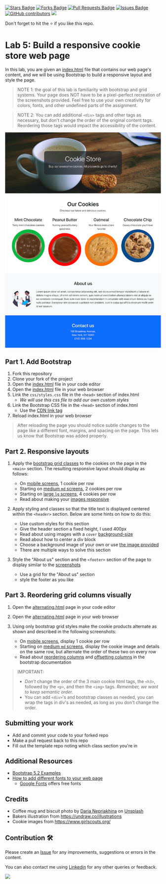 <a href="https://github.com/drshahizan/learn-php/stargazers"><img src="https://img.shields.io/github/stars/drshahizan/learn-php" alt="Stars Badge"/></a>
<a href="https://github.com/drshahizan/learn-php/network/members"><img src="https://img.shields.io/github/forks/drshahizan/learn-php" alt="Forks Badge"/></a>
<a href="https://github.com/drshahizan/learn-php/pulls"><img src="https://img.shields.io/github/issues-pr/drshahizan/learn-php" alt="Pull Requests Badge"/></a>
<a href="https://github.com/drshahizan/learn-php/issues"><img src="https://img.shields.io/github/issues/drshahizan/learn-php" alt="Issues Badge"/></a>
<a href="https://github.com/drshahizan/learn-php/graphs/contributors"><img alt="GitHub contributors" src="https://img.shields.io/github/contributors/drshahizan/learn-php?color=2b9348"></a>
![](https://visitor-badge.glitch.me/badge?page_id=drshahizan/learn-php)

Don't forget to hit the :star: if you like this repo.

# Lab 5: Build a responsive cookie store web page

In this lab, you are given an [index.html](index.html) file that contains our web page's content, and we will be using Bootstrap to build a responsive layout and style the page.

> NOTE 1: the goal of this lab is familiarity with bootstrap and grid systems. Your page does NOT have to be a pixel-perfect recreation of the screenshots provided. Feel free to use your own creativity for colors, fonts, and other undefined parts of the assignment.

> NOTE 2: You can add additional `<div>` tags and other tags as necessary, but don't change the order of the original content tags. Reordering those tags would impact the accessibility of the content.

![Screenshot of the cookie store on a large-screen](screenshots/index-lg-screen.png)

## Part 1. Add Bootstrap

1. Fork this repository
2. Clone your fork of the project
3. Open the [index.html](index.html) file in your code editor
4. Open the [index.html](index.html) file in your web browser
5. Link the `css/styles.css` file in the `<head>` section of index.html
   - _We will use this css file to add our own custom styles_
6. Link the Bootstrap CSS file in the `<head>` section of index.html
   - Use the [CDN link tag](https://getbootstrap.com/docs/5.2/getting-started/introduction/#quick-start)
7. Reload index.html in your web browser

> After reloading the page you should notice subtle changes to the page like a different font, margins, and spacing on the page. This lets us know that Bootstrap was added properly.

## Part 2. Responsive layouts

1. Apply the [bootstrap grid classes](https://getbootstrap.com/docs/5.2/layout/grid/) to the cookies on the page in the `<main>` section. The resulting responsive layout should display as follows:

   - On [mobile screens](screenshots/index-mobile-screen.png), 1 cookie per row
   - Starting on [medium `md` screens](screenshots/index-md-screen.png), 2 cookies per row
   - Starting on [large `lg` screens](screenshots/index-lg-screen.png), 4 cookies per row
   - Read about making your [images responsive](https://getbootstrap.com/docs/5.2/content/images/)

2. Apply styling and classes so that the title text is displayed centered within the `<header>` section. Below are some hints on how to do this:

   - Use custom styles for this section
   - Give the header section a fixed height, I used 400px
   - Read about using images with a `cover` [background-size](https://developer.mozilla.org/en-US/docs/Web/CSS/background-size)
   - Read about how to center a div block
   - Choose a background image of your own or use [the image provided](images/coffee-biscuits.jpg)
   - There are multiple ways to solve this section

3. Style the "About us" section and the `<footer>` section of the page to display similar to the [screenshots](screenshots/index-lg-screen.png)

   - Use a grid for the "About us" section
   - style the footer as you like

## Part 3. Reordering grid columns visually

1. Open the [alternating.html](alternating.html) page in your code editor
2. Open the [alternating.html](alternating.html) page in your web browser
3. Using only bootstrap grid styles make the cookie products alternate as shown and described in the following screenshots:

   - On [mobile screens](screenshots/alternating-mobile-screen.png), display 1 cookie per row
   - Starting on [medium `md` screens](screenshots/alternating-md-screen.png), display the cookie image and details on the same row, but alternate the order of these two on every row
   - Read about [reordering columns](https://getbootstrap.com/docs/5.2/layout/columns/#reordering) and [offsetting columns](https://getbootstrap.com/docs/5.2/layout/columns/#offsetting-columns) in the bootstrap documentation

> IMPORTANT:
>
> - _Don't_ change the order of the 3 main cookie html tags, the `<h3>`, followed by the `<p>`, and then the `<img>` tags. _Remember, we want to keep semantic order._
> - You can add `<div>`'s and bootstrap classes as needed, you can wrap the tags in div's as needed, as long as you don't change the order.

## Submitting your work

- Add and commit your code to your forked repo
- Make a pull request back to this repo
- Fill out the template repo noting which class section you're in

## Additional Resources

- [Bootstrap 5.2 Examples](https://getbootstrap.com/docs/5.2/examples/)
- [How to add different fonts to your web page](https://developer.mozilla.org/en-US/docs/Learn/CSS/Styling_text/Web_fonts#using_an_online_font_service)
  - [Google Fonts](https://fonts.google.com/) offers free fonts

## Credits

- Coffee mug and biscuit photo by <a href="https://unsplash.com/es/@epicantus?utm_source=unsplash&utm_medium=referral&utm_content=creditCopyText">Daria Nepriakhina</a> on <a href="https://unsplash.com/s/photos/coffee-and-cookies?utm_source=unsplash&utm_medium=referral&utm_content=creditCopyText">Unsplash</a>
- Bakers illustration from https://undraw.co/illustrations
- Cookie images from https://www.girlscouts.org/

## Contribution 🛠️
Please create an [Issue](https://github.com/drshahizan/learn-php/issues) for any improvements, suggestions or errors in the content.

You can also contact me using [Linkedin](https://www.linkedin.com/in/drshahizan/) for any other queries or feedback.

![](https://visitor-badge.glitch.me/badge?page_id=drshahizan)

